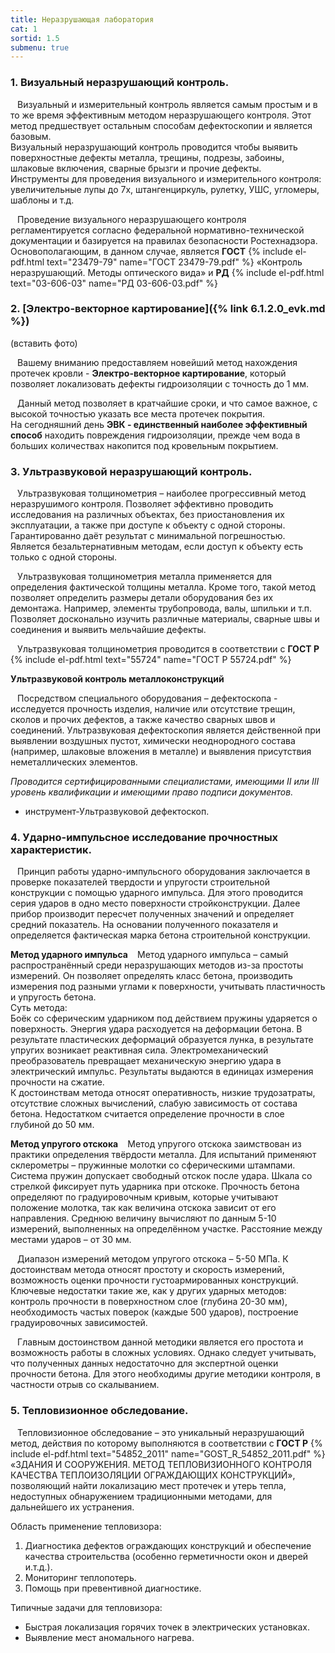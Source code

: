 ```yaml
---
title: Неразрушающая лаборатория
cat: 1
sortid: 1.5
submenu: true
---
```


### 1. Визуальный неразрушающий контроль.

` ` Визуальный и измерительный контроль является самым простым и в то же время эффективным методом неразрушающего контроля. Этот метод предшествует остальным способам дефектоскопии и является базовым.  
Визуальный неразрушающий контроль проводится чтобы выявить поверхностные дефекты металла, трещины, подрезы, забоины, шлаковые включения, сварные брызги и прочие дефекты.  
Инструменты для проведения визуального и измерительного контроля: увеличительные лупы до 7х, штангенциркуль, рулетку, УШС, угломеры, шаблоны и т.д.

` ` Проведение визуального неразрушающего контроля регламентируется согласно федеральной нормативно-технической документации и базируется на правилах безопасности Ростехнадзора. Основополагающим, в данном случае, является **ГОСТ** {% include el-pdf.html text="23479-79" name="ГОСТ 23479-79.pdf" %}  «Контроль неразрушающий. Методы оптического вида» и **РД** 
       {% include el-pdf.html text="03-606-03" name="РД 03-606-03.pdf" %} 

       
       

### __2. [Электро-векторное картирование]({% link 6.1.2.0_evk.md %})__    
(вставить фото)

` ` Вашему вниманию предоставляем новейший метод нахождения протечек кровли - **Электро-векторное картирование**, который позволяет локализовать дефекты гидроизоляции с точность до 1 мм.

` ` Данный метод позволяет в кратчайшие сроки, и что самое важное, с высокой точностью указать все места протечек покрытия.    
    На сегодняшний день **ЭВК - единственный наиболее эффективный способ** находить повреждения гидроизоляции, прежде чем вода в больших количествах накопится под кровельным покрытием.

### 3. Ультразвуковой неразрушающий контроль.

` ` Ультразвуковая толщинометрия – наиболее прогрессивный метод неразрушимого контроля. Позволяет эффективно проводить исследования на различных объектах, без приостановления их эксплуатации, а также при доступе к объекту с одной стороны. Гарантированно даёт результат с минимальной погрешностью. Является безальтернативным методам, если доступ к объекту есть только с одной стороны.

` ` Ультразвуковая толщинометрия металла применяется для определения фактической толщины металла. Кроме того, такой метод позволяет определить размеры детали оборудования без их демонтажа. Например, элементы трубопровода, валы, шпильки и т.п. Позволяет досконально изучить различные материалы, сварные швы и соединения и выявить мельчайшие дефекты.

` ` Ультразвуковая толщинометрия проводится в соответствии с **ГОСТ Р** {% include el-pdf.html text="55724" name="ГОСТ Р 55724.pdf" %}  

   **Ультразвуковой контроль металлоконструкций**
   
` ` Посредством специального оборудования – дефектоскопа - исследуется прочность изделия, наличие или отсутствие трещин, сколов и прочих дефектов, а также качество сварных швов и соединений. Ультразвуковая дефектоскопия является действенной при выявлении воздушных пустот, химически неоднородного состава (например, шлаковые вложения в металле) и выявления присутствия неметаллических элементов.

*Проводится сертифицированными специалистами, имеющими II или III уровень квалификации и имеющими право подписи документов.*
  -  инструмент-Ультразвуковой дефектоскоп. 
  
### 4. Ударно-импульсное исследование прочностных характеристик.

` ` Принцип работы ударно-импульсного оборудования заключается в проверке показателей твердости и упругости строительной конструкции с помощью ударного импульса. Для этого проводится серия ударов  в одно место поверхности стройконструкции. Далее прибор производит пересчет полученных значений и определяет средний показатель. На основании полученного показателя и определяется фактическая марка бетона строительной конструкции.

**Метод ударного импульса**
` ` Метод ударного импульса – самый распространённый среди неразрушающих методов из-за простоты измерений. Он позволяет определять класс бетона, производить измерения под разными углами к поверхности, учитывать пластичность и упругость бетона.     
Суть метода:  
Боёк со сферическим ударником под действием пружины ударяется о поверхность. Энергия удара расходуется на деформации бетона. В результате пластических деформаций образуется лунка, в результате упругих возникает реактивная сила. Электромеханический преобразователь превращает механическую энергию удара в электрический импульс. Результаты выдаются в единицах измерения прочности на сжатие.   
К достоинствам метода относят оперативность, низкие трудозатраты, отсутствие сложных вычислений, слабую зависимость от состава бетона. Недостатком считается определение прочности в слое глубиной до 50 мм.
 
**Метод упругого отскока**
` ` Метод упругого отскока заимствован из практики определения твёрдости металла. Для испытаний применяют склерометры – пружинные молотки со сферическими штампами. Система пружин допускает свободный отскок после удара. Шкала со стрелкой фиксирует путь ударника при отскоке. Прочность бетона определяют по градуировочным кривым, которые учитывают положение молотка, так как величина отскока зависит от его направления. Среднюю величину вычисляют по данным 5-10 измерений, выполненных на определённом участке. Расстояние между местами ударов – от 30 мм.

` ` Диапазон измерений методом упругого отскока – 5-50 МПа. К достоинствам метода относят простоту и скорость измерений, возможность оценки прочности густоармированных конструкций. Ключевые недостатки такие же, как у других ударных методов: контроль прочности в поверхностном слое (глубина 20-30 мм), необходимость частых поверок (каждые 500 ударов), построение градуировочных зависимостей.

` ` Главным достоинством данной методики является его простота и возможность работы в сложных условиях. Однако следует учитывать, что полученных данных недостаточно для экспертной оценки прочности бетона.  Для этого необходимы другие методики контроля, в частности отрыв со скалыванием.

### 5. Тепловизионное обследование.

` ` Тепловизионное обследование – это уникальный неразрушающий метод, действия по которому выполняются в соответствии с **ГОСТ Р** 
{% include el-pdf.html text="54852_2011" name="GOST_R_54852_2011.pdf" %} «ЗДАНИЯ И СООРУЖЕНИЯ. МЕТОД ТЕПЛОВИЗИОННОГО КОНТРОЛЯ КАЧЕСТВА ТЕПЛОИЗОЛЯЦИИ ОГРАЖДАЮЩИХ КОНСТРУКЦИЙ», позволяющий найти локализацию мест протечек и утерь тепла, недоступных обнаружением традиционными методами, для дальнейшего их устранения.

Область применение тепловизора:  
  1) Диагностика дефектов ограждающих конструкций и обеспечение качества строительства (особенно герметичности окон и дверей и.т.д.).  
  2) Мониторинг теплопотерь.      
  3) Помощь при превентивной диагностике.   

  Типичные задачи для тепловизора:
  - Быстрая локализация горячих точек в электрических установках.
  - Выявление мест аномального нагрева.  

